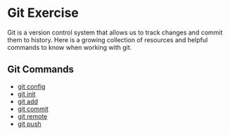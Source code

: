 # Git Exercise
Git is a version control system that allows us to track changes and commit them to history.
Here is a growing collection of resources and helpful commands to know when working with git.

## Git Commands 
- [git config](./Commands/Config.md
)
- [git init](./Commands/Init.md)
- [git add](./Commands/Add.md)
- [git commit](./Commands/Commit.md
)
- [git remote](./Commands/Remote.md)
- [git push](./commands/PUSH.md)
